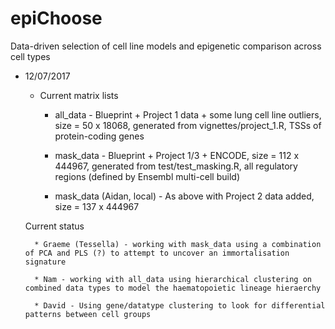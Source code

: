 # epiChoose
Data-driven selection of cell line models and epigenetic comparison across cell types

* 12/07/2017

	* Current matrix lists

		* all_data - Blueprint + Project 1 data + some lung cell line outliers, size = 50 x 18068, generated from vignettes/project_1.R, TSSs of protein-coding genes
	
		* mask_data - Blueprint + Project 1/3 + ENCODE, size = 112 x 444967, generated from test/test_masking.R, all regulatory regions (defined by Ensembl multi-cell build) 

		* mask_data (Aidan, local) - As above with Project 2 data added, size = 137 x 444967
	
	Current status
	
		* Graeme (Tessella) - working with mask_data using a combination of PCA and PLS (?) to attempt to uncover an immortalisation signature
		
		* Nam - working with all_data using hierarchical clustering on combined data types to model the haematopoietic lineage hieraerchy
		
		* David - Using gene/datatype clustering to look for differential patterns between cell groups
		